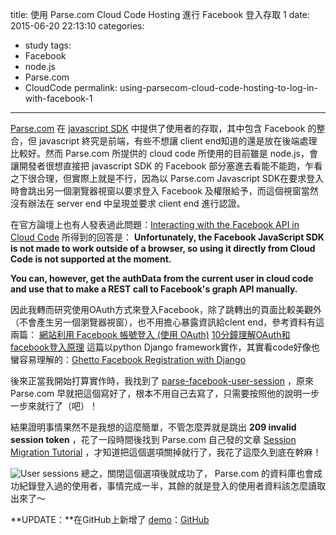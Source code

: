 title: 使用 Parse.com Cloud Code Hosting 進行 Facebook 登入存取 1
date: 2015-06-20 22:13:10
categories:
- study
tags:
- Facebook
- node.js
- Parse.com
- CloudCode
permalink: using-parsecom-cloud-code-hosting-to-log-in-with-facebook-1
---
[Parse.com](http://parse.com/) 在 [javascript SDK](https://parse.com/docs/tw/js/guide) 中提供了使用者的存取，其中包含 Facebook 的整合，但 javascript 終究是前端，有些不想讓 client end知道的還是放在後端處理比較好。然而 Parse.com 所提供的 cloud code 所使用的目前雖是 node.js，會讓開發者很想直接把 javascript SDK 的 Facebook 部分塞進去看能不能跑，乍看之下很合理，但實際上就是不行，因為以 Parse.com Javascript SDK在要求登入時會跳出另一個瀏覽器視窗以要求登入 Facebook 及權限給予，而這個視窗當然沒有辦法在 server end 中呈現並要求 client end 進行認證。

在官方論壇上也有人發表過此問題：[Interacting with the Facebook API in Cloud Code](https://www.parse.com/questions/interacting-with-the-facebook-api-in-cloud-code)
所得到的回答是：
**Unfortunately, the Facebook JavaScript SDK is not made to work outside of a browser, so using it directly from Cloud Code is not supported at the moment.**

**You can, however, get the authData from the current user in cloud code and use that to make a REST call to Facebook's graph API manually.**

因此我轉而研究使用OAuth方式來登入Facebook，除了跳轉出的頁面比較美觀外（不會產生另一個瀏覽器視窗），也不用擔心暴露資訊給clent end，參考資料有這兩篇：
[網站利用 Facebook 帳號登入 (使用 OAuth)](http://sweeteason.pixnet.net/blog/post/40581580-%E7%B6%B2%E7%AB%99%E5%88%A9%E7%94%A8-facebook-%E5%B8%B3%E8%99%9F%E7%99%BB%E5%85%A5-%28%E4%BD%BF%E7%94%A8-oauth%29)
[10分鐘理解OAuth和facebook登入原理](https://gigenchang.wordpress.com/2014/01/26/10%E5%88%86%E9%90%98%E7%90%86%E8%A7%A3oauth%E5%92%8Cfacebook%E7%99%BB%E5%85%A5%E5%8E%9F%E7%90%86/)
這篇以python Django framework實作，其實看code好像也蠻容易理解的：[Ghetto Facebook Registration with Django](http://nthn.me/posts/2012/facebook-registration.html)

後來正當我開始打算實作時，我找到了 [parse-facebook-user-session](https://github.com/ParsePlatform/parse-facebook-user-session) ，原來 Parse.com 早就把這個寫好了，根本不用自己去寫了，只需要按照他的說明一步一步來就行了（吧）！

結果證明事情果然不是我想的這麼簡單，不管怎麼弄就是跳出 **209 invalid session token** ，花了一段時間後找到 Parse.com 自己發的文章 [Session Migration Tutorial](https://www.parse.com/tutorials/session-migration-tutorial) ，才知道把這個選項關掉就行了，我花了這麼久到底在幹麻！

![User sessions](/blog/images/userSessions.png "User sessions")
總之，關閉這個選項後就成功了， Parse.com 的資料庫也會成功紀錄登入過的使用者，事情完成一半，其餘的就是登入的使用者資料該怎麼讀取出來了～

**UPDATE：**在GitHub上新增了 [demo](https://loginexample.parseapp.com/)：[GitHub](https://github.com/ssk7833/Parse-Facebook-OAuth-login-example)
